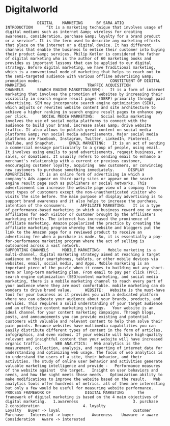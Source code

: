 # Digitalworld
                  DIGITAL    MARKETING      BY SARA ATIQ                                  INTRODUCTION      “It is a marketing technique that involves usage of digital mediums such as internet &amp; wireless for creating awareness, consideration, purchase &amp; loyalty for a brand product or a service". It is the term used to describe any marketing efforts that place on the internet or a digital device. It has different channels that enable the business to entice their customer into buying their product &amp; services. Philip Kotler is considered the father of digital marketing who is the author of 60 marketing books and provides us important lessons that can be applied to our digital strategy. Before digital marketing, we have Traditional marketing, which is a conventional mode of marketing that helps to reach out to the semi-targeted audience with various offline advertising &amp; promotion modes.                              CONSTITUENT OF DIGITAL MARKETING                           TRAFFIC ACQUISITION                        CHANNELS      SEARCH ENGINE MARKETING(SEM):   It is a form of internet marketing that involves the promotion of websites by increasing their visibility in search engine result pages (SERP) primarily through paid advertising. SEM may incorporate search engine optimization (SEO), which adjusts or rewrites website content and site architecture to achieve a higher ranking in search engine result pages to enhance pay per click.      SOCIAL MEDIA MARKETING:   Social media marketing involves the use of social media platforms to connect with the audience to build your brand, increase sales &amp; drive website traffic. It also allows to publish great content on social media platforms &amp; run social media advertisements. Major social media platforms are Facebook, Instagram, Twitter, LinkedIn, Pinterest, YouTube, and Snapchat.      EMAIL MARKETING:   It is an act of sending a commercial message particularly to a group of people, using email. It involves using emails to send advertisements, request business, or sales, or donations. It usually refers to sending email to enhance a merchant's relationship with a current or previous customer, encouraging customer loyalty, acquiring  new customers, or convincing new customers to purchase something immediately.      DISPLAY ADVERTISING:   It is an online form of advertising in which a company's Ads appear on third-party sites or appear on the search engine result page such as publishers or social networks. This advertisement can increase the website page view of a company from most types of customers except the non-unauthenticated visitor who visits the site before. The main purpose of display advertising is to support brand awareness and it also helps to increase the purchase, intention of the consumers.      AFFILIATE MARKETING:   It is a type of performance-based marketing in which a business reward one or more affiliates for each visitor or customer brought by the affiliate's marketing efforts. The internet has increased the prominence of affiliate marketing. Amazon popularized the practice by creating the affiliate marketing program whereby the website and bloggers put the link to the Amazon page for a reviewed product to receive an advertising fee when a purchase is made. So, it is essentially a pay-for-performance marketing program where the act of selling is outsourced across a vast network.                            SUPPORTING CHANNELS      MOBILE MARKETING:   Mobile marketing is a multi-channel, digital marketing strategy aimed at reaching a target audience on their smartphones, tablets, or other mobile devices via websites, email, social media, and Apps. Mobile marketing is an important piece of the puzzle when it comes to building out any short-term or long-term marketing plan. From email to pay per click (PPC), search engine optimization (SEO)content marketing, and social media marketing, there is a mobile marketing channel to reach every part of your audience where they are most comfortable. mobile marketing can do wonders to drive brand value.      WEBSITE:   Website is the must-have tool for your business as it provides you with a dedicated platform where you can educate your audience about your brands, products, and services. This requires a solid understanding of your target audience and an effective content marketing strategy.   Your website is an ideal channel for your content marketing campaigns. Through blogs, posts, and announcements you can provide existing and potential customers with valuable and relevant content to help them solve their pain points. Because websites have multimedia capabilities you can easily distribute different types of content in the form of articles, infographics, and even videos. If your website will have high-quality relevant and insightful content then your website will have increased organic traffic.      WEB ANALYTICS:   Web analytics is the measurement, collection, analysis, and reporting of internet data for understanding and optimizing web usage. The focus of web analytics is to understand the users of a site, their behavior, and their activities. The study of online user behavior and activities generate valuable marketing intelligence and provide -   Performance measures of the website against  the target.   Insight on user behaviors and needs, and how the sight meets those needs.   Optimization ability to make modifications to improve the website based on the result.   Web analytics tools offer hundreds of metrics. all of them are interesting but only a few would be useful for measuring website performance.                          PROCESS FRAMEWORK OF               DIGITAL MARKETING      The framework of digital marketing is based on the 4 main objectives of digital marketing.   1.awareness                        3. purchase     2.consideration                   4. loyalty                                              Loyalty   Buyer -> loyal                                customer          Purchase   Interested -> buyer        Awareness    Unaware -> aware        Consideration   Aware -> interested                
